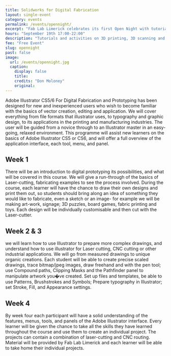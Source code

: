 ```yaml
---
title: Solidworks for Digital Fabrication
layout: single-event
category: events
permalink: /events/opennight/
excerpt: "Fab Lab Limerick celebrates its first Open Night with tutorials and activities on 3D printing, 3D scanning and laser cutting. "
hours: "September 19th 17:00-22:00"
description: "Tutorials and activities on 3D printing, 3D scanning and laser cutting. September 19th 17:00-22:00"
fee: "Free Event"
slug: opennight
past: false
image:
  url: /events/opennight.jpg
  caption:
    display: false
    title: 
    credits: "Don Moloney"
    original: 
---
```


Adobe Illustrator CS5/6 For Digital Fabrication and Prototyping has been designed for new and inexperienced users who wish to become familiar with the basics of vector creation, editing and application. We will cover everything from file formats that illustrator uses, to typography and graphic design, to its applications in the printing and manufacturing industries. The user will be guided from a novice through to an Illustrator master in an easy-going, relaxed environment. This programme will assist new learners on the basics of Adobe Illustrator CS5 or CS6, and will offer a full overview of the application interface, each tool, menu, and panel.

## Week 1
There will be an introduction to digital prototyping its possibilities, and what will be covered in this course. We will give a run-through of the basics of Laser-cutting, fabricating examples to see the process involved. During the course, each learner will have the chance to draw their own designs and print them out, so students should bring along an idea of something they would like to fabricate, even a sketch or an image- for example we will be making art-work, signage; 3D puzzles, board games, fabric printing and toys. Each design will be individually customisable and then cut with the Laser-cutter.

## Week 2 & 3 
we will learn how to use Illustrator to prepare more complex drawings, and understand how to use illustrator for Laser cutting, CNC cutting or other industrial applications. We will go from measured drawings to unique organic creations. Each student will be able to create precise scaled drawings, trace bitmap/jpeg images, draw freehand and with the pen tool; use Compound paths, Clipping Masks and the Pathfinder panel to manipulate artwork you�ve created. Set up files and templates, be able to use Patterns, Brushstrokes and Symbols; Prepare typography in Illustrator; set Stroke, Fill, and Appearance settings.

## Week 4 
By week four each participant will have a solid understanding of the features, menus, tools, and panels of the Adobe Illustrator interface. Every learner will be given the chance to take all the skills they have learned throughout the course and use them to create an individual project. The projects can contain a combination of laser-cutting and CNC routing. Material will be provided by Fab Lab Limerick and each learner will be able to take home their individual projects.